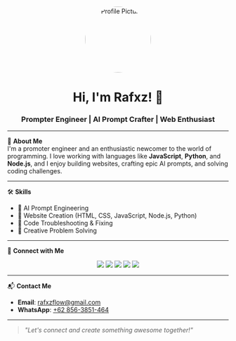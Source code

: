 <div align="center">
  <img src="https://img101.pixhost.to/images/600/556070825_rafxz.jpg" width="150" alt="Profile Picture" style="border-radius: 50%;" />
  
  # Hi, I'm Rafxz! 👋

  <h3>Prompter Engineer | AI Prompt Crafter | Web Enthusiast</h3>
</div>

---

🌟 **About Me**  
I'm a promoter engineer and an enthusiastic newcomer to the world of programming. I love working with languages like **JavaScript**, **Python**, and **Node.js**, and I enjoy building websites, crafting epic AI prompts, and solving coding challenges.

---

🛠 **Skills**
- 🔹 AI Prompt Engineering
- 🔹 Website Creation (HTML, CSS, JavaScript, Node.js, Python)
- 🔹 Code Troubleshooting & Fixing
- 🔹 Creative Problem Solving

---

📱 **Connect with Me**

<p align="center">
  <a href="https://www.tiktok.com/@rappanjai"><img src="https://img.shields.io/badge/TikTok-000?style=for-the-badge&logo=tiktok&logoColor=white"/></a>
  <a href="https://instagram.com/rfxz_flowup"><img src="https://img.shields.io/badge/Instagram-E4405F?style=for-the-badge&logo=instagram&logoColor=white"/></a>
  <a href="https://youtube.com/@rafxzcihuy"><img src="https://img.shields.io/badge/YouTube-FF0000?style=for-the-badge&logo=youtube&logoColor=white"/></a>
  <a href="https://wa.me/628563851464"><img src="https://img.shields.io/badge/WhatsApp-25D366?style=for-the-badge&logo=whatsapp&logoColor=white"/></a>
  <a href="https://github.com/ranzgz"><img src="https://img.shields.io/badge/GitHub-181717?style=for-the-badge&logo=github&logoColor=white"/></a>
</p>

---

📬 **Contact Me**

- **Email**: [rafxzflow@gmail.com](mailto:rafxzflow@gmail.com)
- **WhatsApp**: [+62 856-3851-464](https://wa.me/628563851464)

---

> _"Let's connect and create something awesome together!"_
